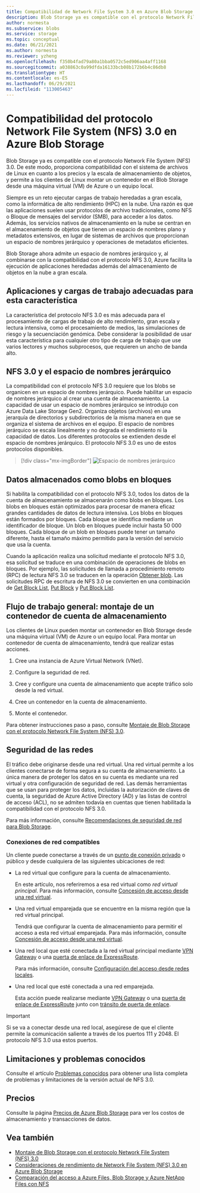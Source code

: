 ```yaml
---
title: Compatibilidad de Network File System 3.0 en Azure Blob Storage | Microsoft Docs
description: Blob Storage ya es compatible con el protocolo Network File System (NFS) 3.0. Esta compatibilidad permite a los clientes de Linux montar un contenedor en Blob Storage desde una máquina virtual (VM) de Azure o un equipo que se ejecute localmente.
author: normesta
ms.subservice: blobs
ms.service: storage
ms.topic: conceptual
ms.date: 06/21/2021
ms.author: normesta
ms.reviewer: yzheng
ms.openlocfilehash: f350b4fad79a80a1bba0572c5ed906aa4aff1168
ms.sourcegitcommit: a038863c0a99dfda16133bcb08b172b6b4c86db8
ms.translationtype: HT
ms.contentlocale: es-ES
ms.lasthandoff: 06/29/2021
ms.locfileid: "113005463"
---
```

# <a name="network-file-system-nfs-30-protocol-support-in-azure-blob-storage"></a>Compatibilidad del protocolo Network File System (NFS) 3.0 en Azure Blob Storage

Blob Storage ya es compatible con el protocolo Network File System (NFS) 3.0. De este modo, proporciona compatibilidad con el sistema de archivos de Linux en cuanto a los precios y la escala de almacenamiento de objetos, y permite a los clientes de Linux montar un contenedor en el Blob Storage desde una máquina virtual (VM) de Azure o un equipo local. 

Siempre es un reto ejecutar cargas de trabajo heredadas a gran escala, como la informática de alto rendimiento (HPC) en la nube. Una razón es que las aplicaciones suelen usar protocolos de archivo tradicionales, como NFS o Bloque de mensajes del servidor (SMB), para acceder a los datos. Además, los servicios nativos de almacenamiento en la nube se centran en el almacenamiento de objetos que tienen un espacio de nombres plano y metadatos extensivos, en lugar de sistemas de archivos que proporcionan un espacio de nombres jerárquico y operaciones de metadatos eficientes. 

Blob Storage ahora admite un espacio de nombres jerárquico y, al combinarse con la compatibilidad con el protocolo NFS 3.0, Azure facilita la ejecución de aplicaciones heredadas además del almacenamiento de objetos en la nube a gran escala. 

## <a name="applications-and-workloads-suited-for-this-feature"></a>Aplicaciones y cargas de trabajo adecuadas para esta característica

La característica del protocolo NFS 3.0 es más adecuada para el procesamiento de cargas de trabajo de alto rendimiento, gran escala y lectura intensiva, como el procesamiento de medios, las simulaciones de riesgo y la secuenciación genómica. Debe considerar la posibilidad de usar esta característica para cualquier otro tipo de carga de trabajo que use varios lectores y muchos subprocesos, que requieren un ancho de banda alto. 

## <a name="nfs-30-and-the-hierarchical-namespace"></a>NFS 3.0 y el espacio de nombres jerárquico

La compatibilidad con el protocolo NFS 3.0 requiere que los blobs se organicen en un espacio de nombres jerárquico. Puede habilitar un espacio de nombres jerárquico al crear una cuenta de almacenamiento. La capacidad de usar un espacio de nombres jerárquico se introdujo con Azure Data Lake Storage Gen2. Organiza objetos (archivos) en una jerarquía de directorios y subdirectorios de la misma manera en que se organiza el sistema de archivos en el equipo.  El espacio de nombres jerárquico se escala linealmente y no degrada el rendimiento ni la capacidad de datos. Los diferentes protocolos se extienden desde el espacio de nombres jerárquico. El protocolo NFS 3.0 es uno de estos protocolos disponibles.   

> [!div class="mx-imgBorder"]
> ![Espacio de nombres jerárquico](./media/network-protocol-support/hierarchical-namespace-and-nfs-support.png)
  
## <a name="data-stored-as-block-blobs"></a>Datos almacenados como blobs en bloques

Si habilita la compatibilidad con el protocolo NFS 3.0, todos los datos de la cuenta de almacenamiento se almacenarán como blobs en bloques. Los blobs en bloques están optimizados para procesar de manera eficaz grandes cantidades de datos de lectura intensiva. Los blobs en bloques están formados por bloques. Cada bloque se identifica mediante un identificador de bloque. Un blob en bloques puede incluir hasta 50 000 bloques. Cada bloque de un blob en bloques puede tener un tamaño diferente, hasta el tamaño máximo permitido para la versión del servicio que usa la cuenta.

Cuando la aplicación realiza una solicitud mediante el protocolo NFS 3.0, esa solicitud se traduce en una combinación de operaciones de blobs en bloques. Por ejemplo, las solicitudes de llamada a procedimiento remoto (RPC) de lectura NFS 3.0 se traducen en la operación [Obtener blob](/rest/api/storageservices/get-blob). Las solicitudes RPC de escritura de NFS 3.0 se convierten en una combinación de [Get Block List](/rest/api/storageservices/get-block-list), [Put Block](/rest/api/storageservices/put-block) y [Put Block List](/rest/api/storageservices/put-block-list).

## <a name="general-workflow-mounting-a-storage-account-container"></a>Flujo de trabajo general: montaje de un contenedor de cuenta de almacenamiento

Los clientes de Linux pueden montar un contenedor en Blob Storage desde una máquina virtual (VM) de Azure o un equipo local. Para montar un contenedor de cuenta de almacenamiento, tendrá que realizar estas acciones.

1. Cree una instancia de Azure Virtual Network (VNet).

2. Configure la seguridad de red.

3. Cree y configure una cuenta de almacenamiento que acepte tráfico solo desde la red virtual.

4. Cree un contenedor en la cuenta de almacenamiento.

5. Monte el contenedor.

Para obtener instrucciones paso a paso, consulte [Montaje de Blob Storage con el protocolo Network File System (NFS) 3.0](network-file-system-protocol-support-how-to.md).

## <a name="network-security"></a>Seguridad de las redes

El tráfico debe originarse desde una red virtual. Una red virtual permite a los clientes conectarse de forma segura a su cuenta de almacenamiento. La única manera de proteger los datos en su cuenta es mediante una red virtual y otra configuración de seguridad de red. Las demás herramientas que se usan para proteger los datos, incluidas la autorización de claves de cuenta, la seguridad de Azure Active Directory (AD) y las listas de control de acceso (ACL), no se admiten todavía en cuentas que tienen habilitada la compatibilidad con el protocolo NFS 3.0. 

Para más información, consulte [Recomendaciones de seguridad de red para Blob Storage](security-recommendations.md#networking).

### <a name="supported-network-connections"></a>Conexiones de red compatibles

Un cliente puede conectarse a través de un [punto de conexión privado](../common/storage-private-endpoints.md) o público y desde cualquiera de las siguientes ubicaciones de red:

- La red virtual que configure para la cuenta de almacenamiento. 

  En este artículo, nos referiremos a esa red virtual como *red virtual principal*. Para más información, consulte [Concesión de acceso desde una red virtual](../common/storage-network-security.md#grant-access-from-a-virtual-network).

- Una red virtual emparejada que se encuentre en la misma región que la red virtual principal.

  Tendrá que configurar la cuenta de almacenamiento para permitir el acceso a esta red virtual emparejada. Para más información, consulte [Concesión de acceso desde una red virtual](../common/storage-network-security.md#grant-access-from-a-virtual-network).

- Una red local que esté conectada a la red virtual principal mediante [VPN Gateway](../../vpn-gateway/vpn-gateway-about-vpngateways.md) o una [puerta de enlace de ExpressRoute](../../expressroute/expressroute-howto-add-gateway-portal-resource-manager.md). 

  Para más información, consulte [Configuración del acceso desde redes locales](../common/storage-network-security.md#configuring-access-from-on-premises-networks).

- Una red local que esté conectada a una red emparejada.

  Esta acción puede realizarse mediante [VPN Gateway](../../vpn-gateway/vpn-gateway-about-vpngateways.md) o una [puerta de enlace de ExpressRoute](../../expressroute/expressroute-howto-add-gateway-portal-resource-manager.md) junto con [tránsito de puerta de enlace](/azure/architecture/reference-architectures/hybrid-networking/vnet-peering#gateway-transit). 

> [!IMPORTANT]
> Si se va a conectar desde una red local, asegúrese de que el cliente permite la comunicación saliente a través de los puertos 111 y 2048. El protocolo NFS 3.0 usa estos puertos.

<a id="azure-storage-features-not-yet-supported"></a>

## <a name="known-issues-and-limitations"></a>Limitaciones y problemas conocidos

Consulte el artículo [Problemas conocidos](network-file-system-protocol-known-issues.md) para obtener una lista completa de problemas y limitaciones de la versión actual de NFS 3.0.

## <a name="pricing"></a>Precios

Consulte la página [Precios de Azure Blob Storage](https://azure.microsoft.com/pricing/details/storage/blobs/) para ver los costos de almacenamiento y transacciones de datos. 

## <a name="see-also"></a>Vea también

- [Montaje de Blob Storage con el protocolo Network File System (NFS) 3.0](network-file-system-protocol-support-how-to.md)
- [Consideraciones de rendimiento de Network File System (NFS) 3.0 en Azure Blob Storage](network-file-system-protocol-support-performance.md)
- [Comparación del acceso a Azure Files, Blob Storage y Azure NetApp Files con NFS](../common/nfs-comparison.md)

